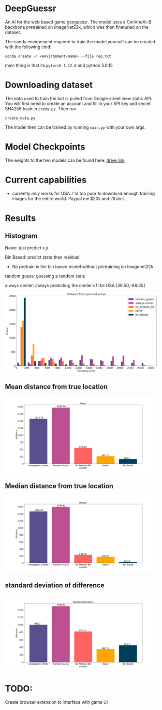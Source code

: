 # DeepGuessr


An AI for the web based game geoguessr. The model uses a ConVneXt-B backbone pretrained on ImageNet22k, which was then finetuned on the dataset.


The conda environment required to train the model yourself can be created with the following cmd:
```
conda create -n <environment-name> --file req.txt
```

main thing is that its `pytorch 1.12.0` and python 3.8.15


# Downloading dataset

The data used to train the bot is pulled from Google street view static API. You will first need to create an account and fill in your API key and secret SHA256 hash in `creds.py`. Then run 

```
create_data.py
```

The model then can be trained by running `main.py` with your own args.

# Model Checkpoints

The weights to the two models can be found here: [drive link](https://drive.google.com/drive/folders/1D2474a_rjvMkjYEUSQY1yzG4DbLVRFx9?usp=share_link)


# Current capabilities
- currently *only* works for USA. I'm too poor to download enough training images for the entire world. Paypal me $20k and I'll do it

# Results

## Histogram 
Naive: just predict x,y

Bin Based: predict state then residual 

- No pretrain is the bin based model without pretraining on Imagenet22k

random guess: guessing a random state 

always center: always predicting the center of the USA \[39.50,-98.35\]

![](graphs/zoomedin_dist.png)


## Mean distance from true location
![](graphs/Mean.png)

## Median distance from true location
![](graphs/Median.png)

## standard deviation of difference 
![](graphs/Standard%20Deviation.png)

# TODO:

Create browser extension to interface with game UI




